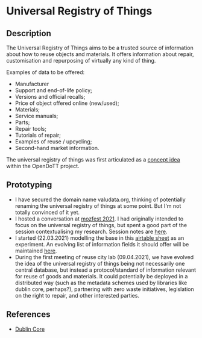 # Universal Registry of Things

## Description

The Universal Registry of Things aims to be a trusted source of information about how to reuse objects and materials. It offers information about repair, customisation and repurposing of virtually any kind of thing.

Examples of data to be offered:

* Manufacturer
* Support and end-of-life policy;
* Versions and official recalls;
* Price of object offered online (new/used);
* Materials;
* Service manuals;
* Parts;
* Repair tools;
* Tutorials of repair;
* Examples of reuse / upcycling;
* Second-hand market information.

The universal registry of things was first articulated as a [concept idea](https://is.efeefe.me/concepts/universal-registry-things) within the OpenDoTT project.

## Prototyping

- I have secured the domain name valudata.org, thinking of potentially renaming the universal registry of things at some point. But I'm not totally convinced of it yet.
- I hosted a conversation at [mozfest 2021](https://is.efeefe.me/opendott/mozfest-2021). I had originally intended to focus on the universal registry of things, but spent a good part of the session contextualising my research. Session notes are [here](https://github.com/opendott-smartcities/II/blob/main/workshops/mozfest/session-notes.md).
- I started (22.03.2021) modelling the base in this [airtable sheet](https://airtable.com/invite/l?inviteId=inv2pca3eNBmtT4d6&inviteToken=a6a50be7ff210aebd030eefa11c11b7f11833b4be695ab35aa9eb04cd60e877e) as an experiment. An evolving list of information fields it should offer will be maintained [here](fields.md).
- During the first meeting of reuse city lab (09.04.2021), we have evolved the idea of the universal registry of things being not necessarily one central database, but instead a protocol/standard of information relevant for reuse of goods and materials. It could potentially be deployed in a distributed way (such as the metadata schemes used by libraries like dublin core, perhaps?), partnering with zero waste initiatives, legislation on the right to repair, and other interested parties.

## References

- [Dublin Core](https://dublincore.org/specifications/dublin-core/)
